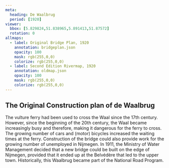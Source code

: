 ```yaml
---
meta:
  heading: De Waalbrug
  period: [1920]
viewer:
  bbox: [5.829824,51.838965,5.891413,51.87572]
  rotation: 0
allmaps:
  - label: Original Bridge Plan, 1920
    annotation: bridgeplan.json
    opacity: 100
    mask: rgb(255,0,0)
    colorize: rgb(255,0,0)
  - label: Second Edition Rivermap, 1920
    annotation: oldmap.json
    opacity: 100
    mask: rgb(255,0,0)
    colorize: rgb(255,0,0)
---
```


## The Original Construction plan of de Waalbrug

The vulture ferry had been used to cross the Waal since the 17th century. However, since the beginning of the 20th century, the Waal became increasingly busy and therefore, making it dangerous for the ferry to cross. The growing number of cars and (motor) bicycles increased the waiting times at the ferry. Construction of the bridge could also provide work for the growing number of unemployed in Nijmegen. In 1911, the Ministry of Water Management decided that a new bridge could be built on the edge of Nijmegen, provided that it ended up at the Belvédère that led to the upper town. Historically, this Waalbrug became part of the National Road Program.
